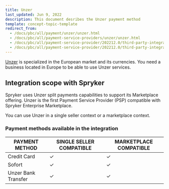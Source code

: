 ```yaml
---
title: Unzer
last_updated: Jun 9, 2022
description: This document desribes the Unzer payment method
template: concept-topic-template
redirect_from:
  - /docs/pbc/all/payment/unzer/unzer.html
  - /docs/pbc/all/payment-service-providers/unzer/unzer.html
  - /docs/pbc/all/payment-service-provider/202212.0/third-party-integrations/unzer/whats-changed-in-unzer.html
  - /docs/pbc/all/payment-service-provider/202212.0/third-party-integrations/unzer/unzer.html
---
```


[Unzer](https://www.unzer.com) is specialized in the European market and its currencies. You need a business located in Europe to be able to use Unzer services.

## Integration scope with Spryker

Spryker uses Unzer split payments capabilities to support its Marketplace offering. Unzer is the first Payment Service Provider (PSP) compatible with Spryker Enterprise Marketplace.

You can use Unzer in a single seller context or a marketplace context.

### Payment methods available in the integration

| PAYMENT METHOD | SINGLE SELLER COMPATIBLE | MARKETPLACE COMPATIBLE |
|-|-|-|
| Credit Card | &check; | &check; |
| Sofort | &check; | &check; |
| Unzer Bank Transfer | &check; | &check; |
